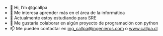 - 👋 Hi, I’m @gcallpa
- 👀 Me interesa aprender más en el área de la informática
- 🌱 Actualmente estoy estudiando para SRE
- 💞️ Me gustaría colaborar en algún proyecto de programación con python
- 📫 Me pueden contactar en ing_callpa@ingenieros.com o www.callpa.cl

<!---
gcallpa/gcallpa is a ✨ special ✨ repository because its `README.md` (this file) appears on your GitHub profile.
You can click the Preview link to take a look at your changes.
--->
